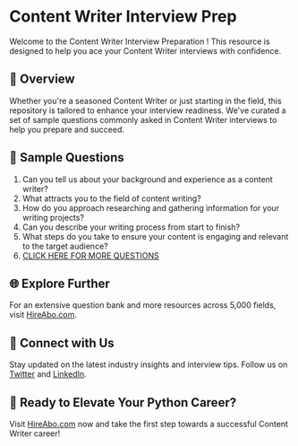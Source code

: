 # Content Writer Interview Prep

Welcome to the Content Writer Interview Preparation ! This resource is designed to help you ace your Content Writer interviews with confidence.

## 🚀 Overview

Whether you're a seasoned Content Writer or just starting in the field, this repository is tailored to enhance your interview readiness. We've curated a set of sample questions commonly asked in Content Writer interviews to help you prepare and succeed.

## 📝 Sample Questions

1. Can you tell us about your background and experience as a content writer?
2. What attracts you to the field of content writing?
3. How do you approach researching and gathering information for your writing projects?
4. Can you describe your writing process from start to finish?
5. What steps do you take to ensure your content is engaging and relevant to the target audience?
6. [CLICK HERE FOR MORE QUESTIONS](https://hireabo.com/job/8_0_49/Content%20Writer)

## 🌐 Explore Further

For an extensive question bank and more resources across 5,000 fields, visit [HireAbo.com](https://www.hireabo.com).

## 📱 Connect with Us

Stay updated on the latest industry insights and interview tips. Follow us on [Twitter](https://twitter.com/hireabo) and [LinkedIn](https://www.linkedin.com/in/hire-abo-3609972a8/).

## 🚀 Ready to Elevate Your Python Career?

Visit [HireAbo.com](https://www.hireabo.com) now and take the first step towards a successful Content Writer career!